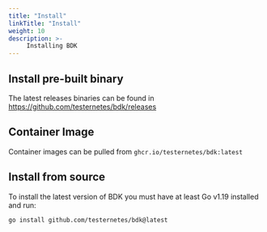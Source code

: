 ```yaml
---
title: "Install"
linkTitle: "Install"
weight: 10
description: >-
     Installing BDK
---
```


## Install pre-built binary

The latest releases binaries can be found in https://github.com/testernetes/bdk/releases

## Container Image

Container images can be pulled from `ghcr.io/testernetes/bdk:latest`

## Install from source

To install the latest version of BDK you must have at least Go v1.19 installed and run:

```
go install github.com/testernetes/bdk@latest
```
